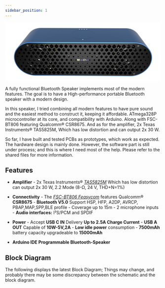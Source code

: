 ```yaml
---
sidebar_position: 1
---
```

![Moudio Speaker](../static/img/Moudio_Front.png)

A fully functional Bluetooth Speaker implements most of the modern features. The goal is to have a High-performance portable Bluetooth speaker with a modern design.

In this speaker, I tried combining all modern features to have pure sound and the easiest method to construct it, keeping it affordable. ATmega328P microcontroller at its core, and compatibility with Arduino. Along with FSC-BT806 featuring Qualcomm® CSR8675. And as for the amplifier, 2x Texas Instruments® TAS5825M, Which has low distortion and can output 2x 30 W.

So far, I have built and tested PCBs as prototypes, which work as expected. The hardware design is mainly done. However, the software part is still under process; and this is where I need most of the help. Please refer to the shared files for more information.

## Features
	
* **Amplifier** - 2x  Texas Instruments® [*TAS5825M*](https://www.ti.com/product/TAS5825M) Which has low distortion can output 2x 30 W, 2.2 Mode (8-Ω, 24 V, THD+N=1%)
* **Connectivity** - The [*FSC-BT806 Feasycom*](https://github.com/Mala2/FSC-BT806) features
 Qualcomm® **CSR8675** - **Bluetooth V5.0** Support HSP, HFP, A2DP, AVRCP, PBAP,MAP,SPP,BLE profile - Coverage up to 15m - 2 microphone inputs - **Audio interfaces:** I²S/PCM and SPDIF

* **Power** - Accept **USB C IN** Delivery **Up to 2.5A  Charge Current**  - **USB A OUT** Capable of **10W-5V,2A** - **Low idle power** consumption - **7500mAh** battery capacity upgradeable to **15000mAh**

* **Arduino IDE Programmable Bluetooth-Speaker**


## Block Diagram

The following displays the latest Block Diagram; Things may change, and probably there may be some discrepancy between the schematic and the block diagram.

